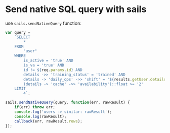 # Send native SQL query with sails
use `sails.sendNativeQuery` function:

```javascript
var query =
	`SELECT
		*
	FROM
		"user"
	WHERE
		is_active = 'true' AND
		is_va = 'true' AND
		id != ${req.params.id} AND
		details ->> 'training_status' = 'trained' AND
		details -> 'daily_ops' ->> 'shift' = '${results.getUser.details}' AND
		(details -> 'cache' ->> 'availability')::float >= '2'
	LIMIT
		4`;

sails.sendNativeQuery(query, function(err, rawResult) {
	if(err) throw err;
	console.log('users -> similar: rawResult');
	console.log(rawResult);
	callback(err, rawResult.rows);
});
```